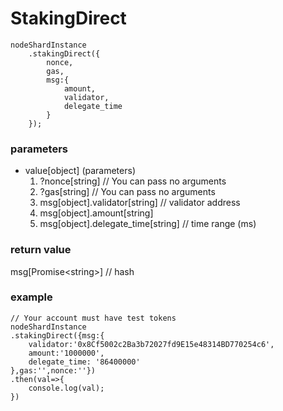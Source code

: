# StakingDirect

```
nodeShardInstance
    .stakingDirect({
        nonce,
        gas,
        msg:{ 
            amount, 
            validator, 
            delegate_time 
        }
    });
```

### **parameters**

* value\[object] (parameters)
  1. ?nonce\[string] // You can pass no arguments
  2. ?gas\[string] // You can pass no arguments
  3. msg\[object].validator\[string] // validator address
  4. msg\[object].amount\[string]&#x20;
  5. msg\[object].delegate\_time\[string] // time range (ms)

### return value

msg\[Promise\<string>] // hash

### example

```
// Your account must have test tokens
nodeShardInstance
.stakingDirect({msg:{
    validator:'0x8Cf5002c2Ba3b72027fd9E15e48314BD770254c6',
    amount:'1000000',
    delegate_time: '86400000'
},gas:'',nonce:''})
.then(val=>{
    console.log(val);
})
```

